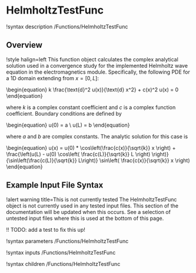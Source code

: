 # HelmholtzTestFunc

!syntax description /Functions/HelmholtzTestFunc

## Overview

!style halign=left
This function object calculates the complex analytical solution used in a
convergence study for the implemented Helmholtz wave equation in the electromagnetics
module. Specifically, the following PDE for a 1D domain extending from $x = [0, L]$:

\begin{equation}
    k \frac{\text{d}^2 u(x)}{\text{d} x^2} + c(x)^2 u(x) = 0
\end{equation}

where $k$ is a complex constant coefficient and $c$ is a complex function
coefficient. Boundary conditions are defined by

\begin{equation}
  u(0) = a \\
  u(L) = b
\end{equation}

where $a$ and $b$ are complex constants. The analytic solution for this case is

\begin{equation}
u(x) = u(0) * \cos\left(\frac{c(x)}{\sqrt{k}} x \right) + \frac{\left(u(L) - u(0) \cos\left( \frac{c(L)}{\sqrt{k}} L \right) \right)}{\sin\left(\frac{c(L)}{\sqrt{k}} L\right)} \sin\left( \frac{c(x)}{\sqrt{k}} x \right)
\end{equation}

## Example Input File Syntax

!alert warning title=This is not currently tested
The HelmholtzTestFunc object is not currently used in any tested input files. This
section of the documentation will be updated when this occurs. See a selection of
untested input files where this is used at the bottom of this page.

!! TODO: add a test to fix this up!

!syntax parameters /Functions/HelmholtzTestFunc

!syntax inputs /Functions/HelmholtzTestFunc

!syntax children /Functions/HelmholtzTestFunc
